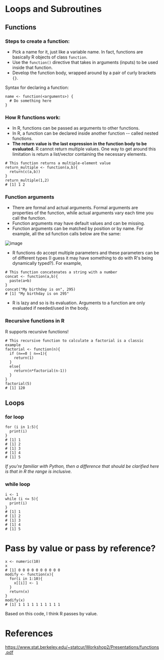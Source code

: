 # Loops and Subroutines
## Functions
### Steps to create a function:
- Pick a name for it, just like a variable name. In fact, functions are basically R objects of class `function`. 
- Use the `function()` directive that takes in arguments (inputs) to be used inside that function.
- Develop the function body, wrapped around by a pair of curly brackets `{}`.

Syntax for declaring a function:
```{r}
name <- function(<arguments>) {
  # Do something here
}
```

### How R functions work:
- In R, functions can be passed as arguments to other functions.
- In R, a function can be declared inside another function -- called nested functions.
- **The return value is the last expression in the function body to be evaluated.** R cannot return multiple values. One way to get around this limitation is return a list/vector containing the necessary elements.
```{r}
# This function returns a multiple-element value
return_multiple <- function(a,b){
  return(c(a,b))
}
return_multiple(1,2)
# [1] 1 2
```


### Function arguments
- There are formal and actual arguments. Formal arguments are properties of the function, while actual arguments vary each time you call the function.
- Function arguments may have default values and can be missing.
- Function arguments can be matched by position or by name. For example, all the sd function calls below are the same:

![image](https://user-images.githubusercontent.com/90641074/162677858-11c9dbcb-4abe-4305-804c-96440a490381.png)
- R functions do accept multiple parameters and these parameters can be of different types (I guess it may have something to do with R's being dynamically typed?). For example,
```{r}
# This function concatenates a string with a number
concat <- function(a,b){
  paste(a+b)
}
concat("My birthday is on", 295)
# [1] "My birthday is on 295"
```
- R is lazy and so is its evaluation. Arguments to a function are only evaluated if needed/used in the body.

### Recursive functions in R
R supports recursive functions!
```{r}
# This recursive function to calculate a factorial is a classic example
factorial <- function(n){
  if (n==0 | n==1){
    return(1)
  }
  else{
    return(n*factorial(n-1))
  }
}
factorial(5)
# [1] 120
```

## Loops
### for loop
```{r}
for (i in 1:5){
  print(i)
}
# [1] 1
# [1] 2
# [1] 3
# [1] 4
# [1] 5
```
_If you're familiar with Python, then a difference that should be clarified here is that in R the range is inclusive._

### while loop
```{r}
i <- 1
while (i <= 5){
  print(i)
}
# [1] 1
# [1] 2
# [1] 3
# [1] 4
# [1] 5
```

# Pass by value or pass by reference?
```{r}
x <- numeric(10)
x
# [1] 0 0 0 0 0 0 0 0 0 0 
modify <- function(x){
  for(i in 1:10){
    x[[i]] <- 1
  }
  return(x)
}
modify(x)
# [1] 1 1 1 1 1 1 1 1 1 1
```
Based on this code, I think R passes by value.

# References
https://www.stat.berkeley.edu/~statcur/Workshop2/Presentations/functions.pdf
